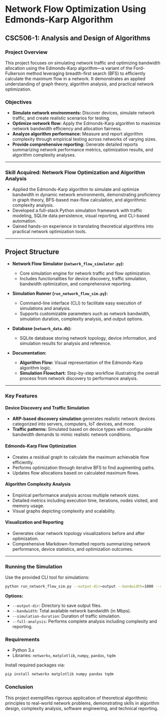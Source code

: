 # Network Flow Optimization Using Edmonds-Karp Algorithm

## CSC506-1: Analysis and Design of Algorithms

### Project Overview
This project focuses on simulating network traffic and optimizing bandwidth allocation using the Edmonds-Karp algorithm—a variant of the Ford-Fulkerson method leveraging breadth-first search (BFS) to efficiently calculate the maximum flow in a network. It demonstrates an applied understanding of graph theory, algorithm analysis, and practical network optimization.

### Objectives
- **Simulate network environments:** Discover devices, simulate network traffic, and create realistic scenarios for testing.
- **Optimize network flow:** Apply the Edmonds-Karp algorithm to maximize network bandwidth efficiency and allocation fairness.
- **Analyze algorithm performance:** Measure and report algorithm complexity through empirical testing across networks of varying sizes.
- **Provide comprehensive reporting:** Generate detailed reports summarizing network performance metrics, optimization results, and algorithm complexity analyses.
  
---

### Skill Acquired: Network Flow Optimization and Algorithm Analysis
- Applied the Edmonds-Karp algorithm to simulate and optimize bandwidth in dynamic network environments, demonstrating proficiency in graph theory, BFS-based max-flow
  calculation, and algorithmic complexity analysis.
- Developed a full-stack Python simulation framework with traffic modeling, SQLite data persistence, visual reporting, and CLI-based automation.
- Gained hands-on experience in translating theoretical algorithms into practical network optimization tools.

--- 


## Project Structure

- **Network Flow Simulator (`network_flow_simulator.py`):**
  - Core simulation engine for network traffic and flow optimization.
  - Includes functionalities for device discovery, traffic simulation, bandwidth optimization, and comprehensive reporting.

- **Simulation Runner (`run_network_flow_sim.py`):**
  - Command-line interface (CLI) to facilitate easy execution of simulations and analysis.
  - Supports customizable parameters such as network bandwidth, simulation duration, complexity analysis, and output options.

- **Database (`network_data.db`):**
  - SQLite database storing network topology, device information, and simulation results for analysis and reference.

- **Documentation:**
  - **Algorithm Flow:** Visual representation of the Edmonds-Karp algorithm logic.
  - **Simulation Flowchart:** Step-by-step workflow illustrating the overall process from network discovery to performance analysis.

---

### Key Features

#### Device Discovery and Traffic Simulation
- **ARP-based discovery simulation** generates realistic network devices categorized into servers, computers, IoT devices, and more.
- **Traffic patterns:** Simulated based on device types with configurable bandwidth demands to mimic realistic network conditions.

#### Edmonds-Karp Flow Optimization
- Creates a residual graph to calculate the maximum achievable flow efficiently.
- Performs optimization through iterative BFS to find augmenting paths.
- Updates flow allocations based on calculated maximum flows.

#### Algorithm Complexity Analysis
- Empirical performance analysis across multiple network sizes.
- Detailed metrics including execution time, iterations, nodes visited, and memory usage.
- Visual graphs depicting complexity and scalability.

#### Visualization and Reporting
- Generates clear network topology visualizations before and after optimization.
- Comprehensive Markdown-formatted reports summarizing network performance, device statistics, and optimization outcomes.

---

### Running the Simulation

Use the provided CLI tool for simulations:

```bash
python run_network_flow_sim.py --output-dir=output --bandwidth=1000 --simulation-duration=60 --simulation-samples=10 --full-analysis
```

**Options:**
- `--output-dir`: Directory to save output files.
- `--bandwidth`: Total available network bandwidth (in Mbps).
- `--simulation-duration`: Duration of traffic simulation.
- `--full-analysis`: Performs complete analysis including complexity and reporting.

### Requirements
- Python 3.x
- Libraries: `networkx`, `matplotlib`, `numpy`, `pandas`, `tqdm`

Install required packages via:
```bash
pip install networkx matplotlib numpy pandas tqdm
```

### Conclusion
This project exemplifies rigorous application of theoretical algorithmic principles to real-world network problems, demonstrating skills in algorithm design, complexity analysis, software engineering, and technical reporting.


